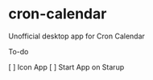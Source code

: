 # cron-calendar
Unofficial desktop app for Cron Calendar

To-do

[ ] Icon App
[ ] Start App on Starup

